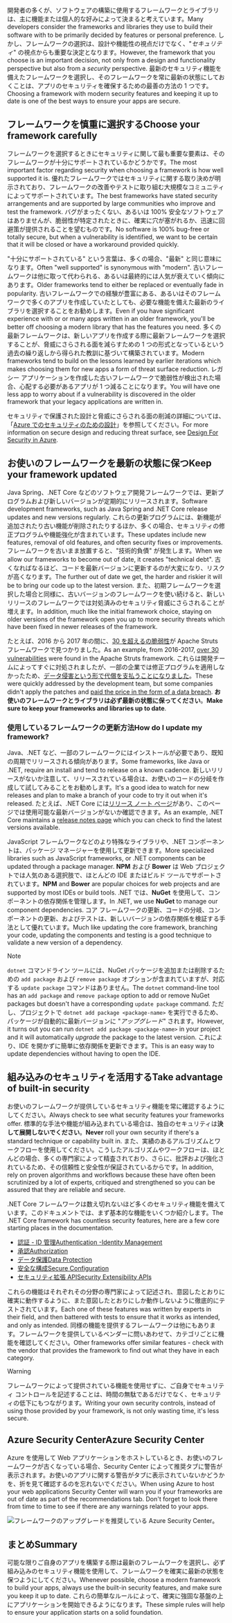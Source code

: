 <span data-ttu-id="81b17-101">開発者の多くが、ソフトウェアの構築に使用するフレームワークとライブラリは、主に機能または個人的な好みによって決まると考えています。</span><span class="sxs-lookup"><span data-stu-id="81b17-101">Many developers consider the frameworks and libraries they use to build their software with to be primarily decided by features or personal preference.</span></span> <span data-ttu-id="81b17-102">しかし、フレームワークの選択は、設計や機能性の視点だけでなく、"_セキュリティ_" の視点からも重要な決定となります。</span><span class="sxs-lookup"><span data-stu-id="81b17-102">However, the framework that you choose is an important decision, not only from a design and functionality perspective but also from a _security_ perspective.</span></span> <span data-ttu-id="81b17-103">最新のセキュリティ機能を備えたフレームワークを選択し、そのフレームワークを常に最新の状態にしておくことは、アプリのセキュリティを確保するための最善の方法の 1 つです。</span><span class="sxs-lookup"><span data-stu-id="81b17-103">Choosing a framework with modern security features and keeping it up to date is one of the best ways to ensure your apps are secure.</span></span>

## <a name="choose-your-framework-carefully"></a><span data-ttu-id="81b17-104">フレームワークを慎重に選択する</span><span class="sxs-lookup"><span data-stu-id="81b17-104">Choose your framework carefully</span></span>

<span data-ttu-id="81b17-105">フレームワークを選択するときにセキュリティに関して最も重要な要素は、そのフレームワークが十分にサポートされているかどうかです。</span><span class="sxs-lookup"><span data-stu-id="81b17-105">The most important factor regarding security when choosing a framework is how well supported it is.</span></span> <span data-ttu-id="81b17-106">優れたフレームワークではセキュリティに関する取り決めが明示されており、フレームワークの改善やテストに取り組む大規模なコミュニティによってサポートされています。</span><span class="sxs-lookup"><span data-stu-id="81b17-106">The best frameworks have stated security arrangements and are supported by large communities who improve and test the framework.</span></span> <span data-ttu-id="81b17-107">バグがまったくない、あるいは 100% 安全なソフトウェアはありませんが、脆弱性が特定されたときに、確実に穴が塞がれるか、迅速に回避策が提供されることを望むものです。</span><span class="sxs-lookup"><span data-stu-id="81b17-107">No software is 100% bug-free or totally secure, but when a vulnerability is identified, we want to be certain that it will be closed or have a workaround provided quickly.</span></span>

<span data-ttu-id="81b17-108">"十分にサポートされている" という言葉は、多くの場合、"最新" と同じ意味になります。</span><span class="sxs-lookup"><span data-stu-id="81b17-108">Often "well supported" is synonymous with "modern".</span></span> <span data-ttu-id="81b17-109">古いフレームワークは他に取って代わられる、あるいは最終的には人気が衰えていく傾向にあります。</span><span class="sxs-lookup"><span data-stu-id="81b17-109">Older frameworks tend to either be replaced or eventually fade in popularity.</span></span> <span data-ttu-id="81b17-110">古いフレームワークでの経験が豊富にある、あるいはそのフレームワークで多くのアプリを作成していたとしても、必要な機能を備えた最新のライブラリを選択することをお勧めします。</span><span class="sxs-lookup"><span data-stu-id="81b17-110">Even if you have significant experience with or or many apps written in an older framework, you'll be better off choosing a modern library that has the features you need.</span></span> <span data-ttu-id="81b17-111">多くの最新フレームワークは、新しいアプリを作成する際に最新フレームワークを選択することが、脅威にさらされる面を減らすための 1 つの形式となっているという過去の繰り返しから得られた教訓に基づいて構築されています。</span><span class="sxs-lookup"><span data-stu-id="81b17-111">Modern frameworks tend to build on the lessons learned by earlier iterations which makes choosing them for new apps a form of threat surface reduction.</span></span> <span data-ttu-id="81b17-112">レガシー アプリケーションを作成した古いフレームワークで脆弱性が検出された場合、心配する必要があるアプリが 1 つ減ることになります。</span><span class="sxs-lookup"><span data-stu-id="81b17-112">You will have one less app to worry about if a vulnerability is discovered in the older framework that your legacy applications are written in.</span></span>

<span data-ttu-id="81b17-113">セキュリティで保護された設計と脅威にさらされる面の削減の詳細については、「[Azure でのセキュリティのための設計](../../design-for-security-in-azure/index.yml)」を参照してください。</span><span class="sxs-lookup"><span data-stu-id="81b17-113">For more information on secure design and reducing threat surface, see [Design For Security in Azure](../../design-for-security-in-azure/index.yml).</span></span>

## <a name="keep-your-framework-updated"></a><span data-ttu-id="81b17-114">お使いのフレームワークを最新の状態に保つ</span><span class="sxs-lookup"><span data-stu-id="81b17-114">Keep your framework updated</span></span>

<span data-ttu-id="81b17-115">Java Spring、.NET Core などのソフトウェア開発フレームワークでは、更新プログラムおよび新しいバージョンが定期的にリリースされます。</span><span class="sxs-lookup"><span data-stu-id="81b17-115">Software development frameworks, such as Java Spring and .NET Core release updates and new versions regularly.</span></span> <span data-ttu-id="81b17-116">これらの更新プログラムには、新機能が追加されたり古い機能が削除されたりするほか、多くの場合、セキュリティの修正プログラムや機能強化が含まれています。</span><span class="sxs-lookup"><span data-stu-id="81b17-116">These updates include new features, removal of old features, and often security fixes or improvements.</span></span> <span data-ttu-id="81b17-117">フレームワークを古いまま放置すると、"技術的負債" が発生します。</span><span class="sxs-lookup"><span data-stu-id="81b17-117">When we allow our frameworks to become out of date, it creates "technical debt".</span></span> <span data-ttu-id="81b17-118">古くなればなるほど、コードを最新バージョンに更新するのが大変になり、リスクが高くなります。</span><span class="sxs-lookup"><span data-stu-id="81b17-118">The further out of date we get, the harder and riskier it will be to bring our code up to the latest version.</span></span> <span data-ttu-id="81b17-119">また、初期フレームワークを選択した場合と同様に、古いバージョンのフレームワークを使い続けると、新しいリリースのフレームワークでは対処済みのセキュリティ脅威にさらされることが増えます。</span><span class="sxs-lookup"><span data-stu-id="81b17-119">In addition, much like the initial framework choice, staying on older versions of the framework open you up to more security threats which have been fixed in newer releases of the framework.</span></span>

<span data-ttu-id="81b17-120">たとえば、2016 から 2017 年の間に、[30 を超えるの脆弱性](https://www.cvedetails.com/product/6117/Apache-Struts.html?vendor_id=45)が Apache Struts フレームワークで見つかりました。</span><span class="sxs-lookup"><span data-stu-id="81b17-120">As an example, from 2016-2017, [over 30 vulnerabilities](https://www.cvedetails.com/product/6117/Apache-Struts.html?vendor_id=45) were found in the Apache Struts framework.</span></span> <span data-ttu-id="81b17-121">これらは開発チームによってすぐに対処されましたが、一部の企業では修正プログラムを適用しなかったため、[データ侵害という形で代償を支払うことになりました](https://www.zdnet.com/article/equifax-confirms-apache-struts-flaw-it-failed-to-patch-was-to-blame-for-data-breach/)。</span><span class="sxs-lookup"><span data-stu-id="81b17-121">These were quickly addressed by the development team, but some companies didn't apply the patches and [paid the price in the form of a data breach](https://www.zdnet.com/article/equifax-confirms-apache-struts-flaw-it-failed-to-patch-was-to-blame-for-data-breach/).</span></span> <span data-ttu-id="81b17-122">**お使いのフレームワークとライブラリは必ず最新の状態に保ってください**。</span><span class="sxs-lookup"><span data-stu-id="81b17-122">**Make sure to keep your frameworks and libraries up to date**.</span></span>

### <a name="how-do-i-update-my-framework"></a><span data-ttu-id="81b17-123">使用しているフレームワークの更新方法</span><span class="sxs-lookup"><span data-stu-id="81b17-123">How do I update my framework?</span></span>

<span data-ttu-id="81b17-124">Java、.NET など、一部のフレームワークにはインストールが必要であり、既知の周期でリリースされる傾向があります。</span><span class="sxs-lookup"><span data-stu-id="81b17-124">Some frameworks, like Java or .NET, require an install and tend to release on a known cadence.</span></span> <span data-ttu-id="81b17-125">新しいリリースがないか注意して、リリースされている場合は、お使いのコードの分岐を作成して試してみることをお勧めします。</span><span class="sxs-lookup"><span data-stu-id="81b17-125">It's a good idea to watch for new releases and plan to make a branch of your code to try it out when it's released.</span></span> <span data-ttu-id="81b17-126">たとえば、.NET Core には[リリース ノート ページ](https://github.com/dotnet/core/tree/master/release-notes)があり、このページでは使用可能な最新バージョンがないか確認できます。</span><span class="sxs-lookup"><span data-stu-id="81b17-126">As an example, .NET Core maintains a [release notes page](https://github.com/dotnet/core/tree/master/release-notes) which you can check to find the latest versions available.</span></span>

<span data-ttu-id="81b17-127">JavaScript フレームワークなどのより特殊なライブラリや、.NET コンポーネントは、パッケージ マネージャーを使用して更新できます。</span><span class="sxs-lookup"><span data-stu-id="81b17-127">More specialized libraries such as JavaScript frameworks, or .NET components can be updated through a package manager.</span></span> <span data-ttu-id="81b17-128">**NPM** および **Bower** は Web プロジェクトでは人気のある選択肢で、ほとんどの IDE またはビルド ツールでサポートされています。</span><span class="sxs-lookup"><span data-stu-id="81b17-128">**NPM** and **Bower** are popular choices for web projects and are supported by most IDEs or build tools.</span></span> <span data-ttu-id="81b17-129">.NET では、**NuGet** を使用して、コンポーネントの依存関係を管理します。</span><span class="sxs-lookup"><span data-stu-id="81b17-129">In .NET, we use **NuGet** to manage our component dependencies.</span></span> <span data-ttu-id="81b17-130">コア フレームワークの更新、コードの分岐、コンポーネントの更新、およびテストは、新しいバージョンの依存関係を検証する手法として優れています。</span><span class="sxs-lookup"><span data-stu-id="81b17-130">Much like updating the core framework, branching your code, updating the components and testing is a good technique to validate a new version of a dependency.</span></span>

> [!NOTE]
> <span data-ttu-id="81b17-131">`dotnet` コマンドライン ツールには、NuGet パッケージを追加または削除するための `add package` および `remove package` オプションが含まれていますが、対応する `update package` コマンドはありません。</span><span class="sxs-lookup"><span data-stu-id="81b17-131">The `dotnet` command-line tool has an `add package` and `remove package` option to add or remove NuGet packages but doesn't have a corresponding `update package` command.</span></span> <span data-ttu-id="81b17-132">ただし、プロジェクトで `dotnet add package <package-name>` を実行できるため、パッケージが自動的に最新バージョンに "_アップグレード_" されます。</span><span class="sxs-lookup"><span data-stu-id="81b17-132">However, it turns out you can run `dotnet add package <package-name>` in your project and it will automatically _upgrade_ the package to the latest version.</span></span> <span data-ttu-id="81b17-133">これにより、IDE を開かずに簡単に依存関係を更新できます。</span><span class="sxs-lookup"><span data-stu-id="81b17-133">This is an easy way to update dependencies without having to open the IDE.</span></span>

## <a name="take-advantage-of-built-in-security"></a><span data-ttu-id="81b17-134">組み込みのセキュリティを活用する</span><span class="sxs-lookup"><span data-stu-id="81b17-134">Take advantage of built-in security</span></span>

<span data-ttu-id="81b17-135">お使いのフレームワークが提供しているセキュリティ機能を常に確認するようにしてください。</span><span class="sxs-lookup"><span data-stu-id="81b17-135">Always check to see what security features your frameworks offer.</span></span> <span data-ttu-id="81b17-136">標準的な手法や機能が組み込まれている場合は、独自のセキュリティは**決して展開しないでください**。</span><span class="sxs-lookup"><span data-stu-id="81b17-136">**Never** roll your own security if there's a standard technique or capability built in.</span></span> <span data-ttu-id="81b17-137">また、実績のあるアルゴリズムとワークフローを使用してください。こうしたアルゴリズムやワークフローは、ほとんどの場合、多くの専門家によって精査されており、さらに、批評および強化されているため、その信頼性と安全性が保証されているからです。</span><span class="sxs-lookup"><span data-stu-id="81b17-137">In addition, rely on proven algorithms and workflows because these have often been scrutinized by a lot of experts, critiqued and strengthened so you can be assured that they are reliable and secure.</span></span>

<span data-ttu-id="81b17-138">.NET Core フレームワークは数え切れないほど多くのセキュリティ機能を備えています。このドキュメントでは、まず基本的な機能をいくつか紹介します。</span><span class="sxs-lookup"><span data-stu-id="81b17-138">The .NET Core framework has countless security features, here are a few core starting places in the documentation.</span></span>
* [<span data-ttu-id="81b17-139">認証 - ID 管理</span><span class="sxs-lookup"><span data-stu-id="81b17-139">Authentication -Identity Management</span></span>](https://docs.microsoft.com/aspnet/core/security/authentication/index?view=aspnetcore-2.1)
* [<span data-ttu-id="81b17-140">承認</span><span class="sxs-lookup"><span data-stu-id="81b17-140">Authorization</span></span>](https://docs.microsoft.com/aspnet/core/security/authorization/index?view=aspnetcore-2.1)
* [<span data-ttu-id="81b17-141">データ保護</span><span class="sxs-lookup"><span data-stu-id="81b17-141">Data Protection</span></span>](https://docs.microsoft.com/aspnet/core/security/data-protection/index?view=aspnetcore-2.1)
* [<span data-ttu-id="81b17-142">安全な構成</span><span class="sxs-lookup"><span data-stu-id="81b17-142">Secure Configuration</span></span>](https://docs.microsoft.com/aspnet/core/security/data-protection/configuration/index?view=aspnetcore-2.1)
* [<span data-ttu-id="81b17-143">セキュリティ拡張 API</span><span class="sxs-lookup"><span data-stu-id="81b17-143">Security Extensibility APIs</span></span>](https://docs.microsoft.com/aspnet/core/security/data-protection/extensibility/index?view=aspnetcore-2.1)

<span data-ttu-id="81b17-144">これらの機能はそれぞれその分野の専門家によって記述され、意図したとおりに確実に動作するように、また意図したとおりにしか動作しないように徹底的にテストされています。</span><span class="sxs-lookup"><span data-stu-id="81b17-144">Each one of these features was written by experts in their field, and then battered with tests to ensure that it works as intended, and only as intended.</span></span> <span data-ttu-id="81b17-145">同様の機能を提供するフレームワークは他にもあります。フレームワークを提供しているベンダーに問いあわせて、カテゴリごとに機能を確認してください。</span><span class="sxs-lookup"><span data-stu-id="81b17-145">Other frameworks offer similar features - check with the vendor that provides the framework to find out what they have in each category.</span></span>

> [!WARNING]
> <span data-ttu-id="81b17-146">フレームワークによって提供されている機能を使用せずに、ご自身でセキュリティ コントロールを記述することは、時間の無駄であるだけでなく、セキュリティの低下にもつながります。</span><span class="sxs-lookup"><span data-stu-id="81b17-146">Writing your own security controls, instead of using those provided by your framework, is not only wasting time, it's less secure.</span></span>


## <a name="azure-security-center"></a><span data-ttu-id="81b17-147">Azure Security Center</span><span class="sxs-lookup"><span data-stu-id="81b17-147">Azure Security Center</span></span>

<span data-ttu-id="81b17-148">Azure を使用して Web アプリケーションをホストしているとき、お使いのフレームワークが古くなっている場合、Security Center によって推奨タブに警告が表示されます。お使いのアプリに関する警告がタブに表示されていないかどうかを、折を見て確認するのを忘れないでください。</span><span class="sxs-lookup"><span data-stu-id="81b17-148">When using Azure to host your web applications Security Center will warn you if your frameworks are out of date as part of the recommendations tab.  Don't forget to look there from time to time to see if there are any warnings related to your apps.</span></span>

![フレームワークのアップグレードを推奨している Azure Security Center。](../media/5-ASCFramework.png)


## <a name="summary"></a><span data-ttu-id="81b17-150">まとめ</span><span class="sxs-lookup"><span data-stu-id="81b17-150">Summary</span></span>

<span data-ttu-id="81b17-151">可能な限りご自身のアプリを構築する際は最新のフレームワークを選択し、必ず組み込みのセキュリティ機能を使用して、フレームワークを確実に最新の状態を保つようにしてください。</span><span class="sxs-lookup"><span data-stu-id="81b17-151">Whenever possible, choose a modern framework to build your apps, always use the built-in security features, and make sure you keep it up to date.</span></span> <span data-ttu-id="81b17-152">これらの簡単なルールによって、確実に強固な基盤の上にアプリケーションを開始できるようになります。</span><span class="sxs-lookup"><span data-stu-id="81b17-152">These simple rules will help to ensure your application starts on a solid foundation.</span></span>
